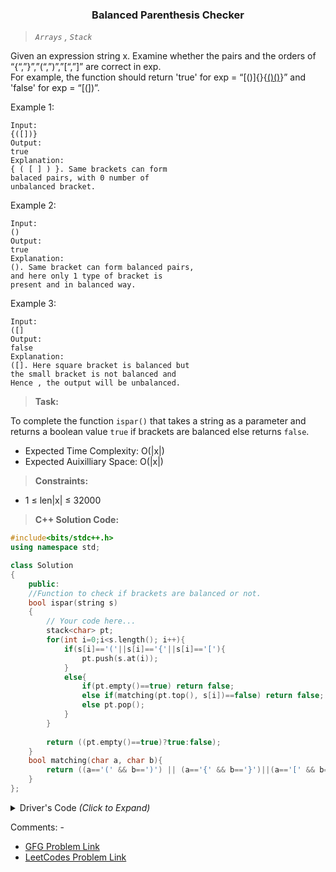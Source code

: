 <h3 align="center"> Balanced Parenthesis Checker</h3>

> _`Arrays` , `Stack`_

Given an expression string x. Examine whether the pairs and the orders of “{“,”}”,”(“,”)”,”[“,”]” are correct in exp.<br>
For example, the function should return 'true' for exp = “[()]{}{[()()]()}” and 'false' for exp = “[(])”.

Example 1:
```
Input:
{([])}
Output: 
true
Explanation: 
{ ( [ ] ) }. Same brackets can form 
balaced pairs, with 0 number of 
unbalanced bracket.
```
Example 2:
```
Input: 
()
Output: 
true
Explanation: 
(). Same bracket can form balanced pairs, 
and here only 1 type of bracket is 
present and in balanced way.
```
Example 3:
```
Input: 
([]
Output: 
false
Explanation: 
([]. Here square bracket is balanced but 
the small bracket is not balanced and 
Hence , the output will be unbalanced.
```
> **Task:**<br>

To complete the function `ispar()` that takes a string as a parameter and returns a boolean value `true` if brackets are balanced else returns `false`.

- Expected Time Complexity: O(|x|)
- Expected Auixilliary Space: O(|x|)

> **Constraints:**
- 1 ≤ len|x| ≤ 32000

> **C++ Solution Code:**
```CPP
#include<bits/stdc++.h>
using namespace std;

class Solution
{
    public:
    //Function to check if brackets are balanced or not.
    bool ispar(string s)
    {
        // Your code here...
        stack<char> pt;
        for(int i=0;i<s.length(); i++){
            if(s[i]=='('||s[i]=='{'||s[i]=='['){
                pt.push(s.at(i));
            }
            else{
                if(pt.empty()==true) return false;
                else if(matching(pt.top(), s[i])==false) return false;
                else pt.pop();
            }
        }
        
        return ((pt.empty()==true)?true:false);
    }
    bool matching(char a, char b){
        return ((a=='(' && b==')') || (a=='{' && b=='}')||(a=='[' && b==']'));
    }
};
```
<p><details>
<summary> Driver's Code <i>(Click to Expand)</i></summary>

```CPP
// { Driver Code Starts.
int main()
{
   int t;
   string a;
   cin>>t;
   while(t--)
   {
       cin>>a;
       Solution obj;
       if(obj.ispar(a))
        cout<<"balanced"<<endl;
       else
        cout<<"not balanced"<<endl;
   }
}  // } Driver Code Ends
```
</details></p>

Comments: -
- [GFG Problem Link](https://practice.geeksforgeeks.org/problems/parenthesis-checker2744/1)
- [LeetCodes Problem Link](https://leetcode.com/problems/valid-parentheses/)
